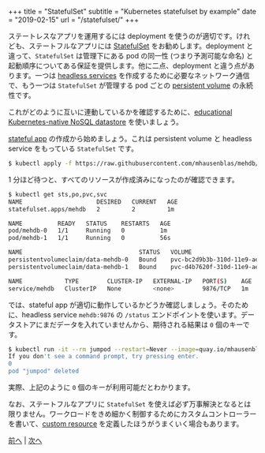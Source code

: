+++
title = "StatefulSet"
subtitle = "Kubernetes statefulset by example"
date = "2019-02-15"
url = "/statefulset/"
+++

ステートレスなアプリを運用するには deployment を使うのが適切です。けれども、ステートフルなアプリには [StatefulSet](https://kubernetes.io/docs/concepts/workloads/controllers/statefulset/) をお勧めします。deployment と違って、`StatefulSet` は管理下にある pod の同一性 (つまり予測可能な命名) と起動順序についてある保証を提供します。他に二点、deployment と違う点があります。一つは [headless services](https://kubernetes.io/docs/concepts/services-networking/service/#headless-services) を作成するために必要なネットワーク通信で、もう一つは `StatefulSet` が管理する pod ごとの [persistent volume](/pv) の永続性です。

これがどのように互いに連動しているかを確認するために、[educational Kubernetes-native NoSQL datastore](https://blog.openshift.com/kubernetes-statefulset-in-action/) を使いましょう。

[stateful app](https://raw.githubusercontent.com/mhausenblas/mehdb/master/app.yaml) の作成から始めましょう。これは persistent volume と headless service をもっている `StatefulSet` です。

```bash
$ kubectl apply -f https://raw.githubusercontent.com/mhausenblas/mehdb/master/app.yaml
```

1 分ほど待つと、すべてのリソースが作成済みになったのが確認できます。

```bash
$ kubectl get sts,po,pvc,svc
NAME                     DESIRED   CURRENT   AGE
statefulset.apps/mehdb   2         2         1m

NAME          READY   STATUS    RESTARTS   AGE
pod/mehdb-0   1/1     Running   0          1m
pod/mehdb-1   1/1     Running   0          56s

NAME                                 STATUS   VOLUME                                     CAPACITY   ACCESS MODES   STORAGECLASS   AGE
persistentvolumeclaim/data-mehdb-0   Bound    pvc-bc2d9b3b-310d-11e9-aeff-123713f594ec   1Gi        RWO            ebs            1m
persistentvolumeclaim/data-mehdb-1   Bound    pvc-d4b7620f-310d-11e9-aeff-123713f594ec   1Gi        RWO            ebs            56s

NAME            TYPE        CLUSTER-IP   EXTERNAL-IP   PORT(S)    AGE
service/mehdb   ClusterIP   None         <none>        9876/TCP   1m
```

では、stateful app が適切に動作しているかどうか確認しましょう。そのために、headless service `mehdb:9876` の `/status` エンドポイントを使います。データストアにまだデータを入れていませんから、期待される結果は `0` 個のキーです。

```bash
$ kubectl run -it --rm jumpod --restart=Never --image=quay.io/mhausenblas/jump:0.2 -- curl mehdb:9876/status?level=full
If you don't see a command prompt, try pressing enter.
0
pod "jumpod" deleted
```

実際、上記のように `0` 個のキーが利用可能だとわかります。

なお、ステートフルなアプリに `StatefulSet` を使えば必ず万事解決となるとは限りません。ワークロードをきめ細かく制御するためにカスタムコントローラーを書いて、[custom resource](https://kubernetes.io/docs/concepts/extend-kubernetes/api-extension/custom-resources/) を定義したほうがうまくいく場合もあります。

[前へ](/jobs) | [次へ](/ic)
